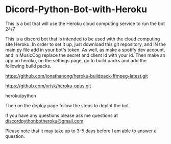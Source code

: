 # Dicord-Python-Bot-with-Heroku
This is a bot that will use the Heroku cloud computing service to run the bot 24/7

This is a discord bot that is intended to be used with the cloud computing site Heroku.
In order to set it up, just download this git repository, and IN the main.py file add in your bot's token.
As well, as make a spotify dev account, and in MusicCog replace the secret and client id with your id.
Then make an app on heroku, on the settings page, go to build packs and add the following build packs.


https://github.com/jonathanong/heroku-buildpack-ffmpeg-latest.git



https://github.com/xrisk/heroku-opus.git


heroku/python


Then on the deploy page follow the steps to deplot the bot.




If you have any questions please ask me questions at
discordpythonbotheroku@gmail.com



Please note that it may take up to 3-5 days before I am able to answer a question.
